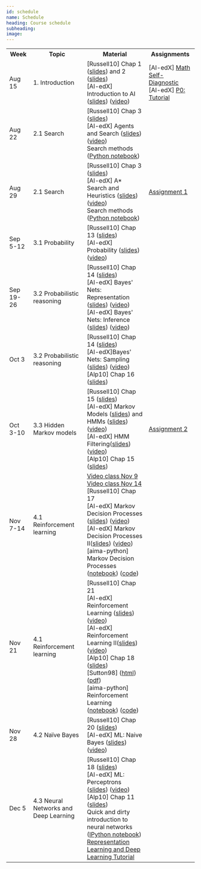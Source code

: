 ```yaml
---
id: schedule
name: Schedule
heading: Course schedule
subheading: 
image: 
---
```


<table class="table table-condensed">
	<tbody>
		<tr>
			<th>Week</th>
			<th>Topic</th>
			<th>Material</th>
			<th>Assignments</th>
		</tr>
		<small>
			<tr>
			<td>Aug 15</td>
				<td>1. Introduction</td>
				<td>
					[Russell10] Chap 1 (<a href= "http://aima.eecs.berkeley.edu/slides-pdf/chapter01.pdf">slides</a>)  and 2 (<a href= "http://aima.eecs.berkeley.edu/slides-pdf/chapter02.pdf">slides</a>) <br>
					[AI-edX] Introduction to AI (<a href= "http://ai.berkeley.edu/slides/Lecture%201%20--%20Introduction/SP14%20CS188%20Lecture%201%20--%20Introduction.pptx">slides</a>) (<a href= "https://edge.edx.org/courses/course-v1:BerkeleyX+CS188x-SP16+SP16/courseware/a2dc8e2add91416a8f2a64410b3bf8e0/b414886f442a41e4b5fd0408de837e53/">video</a>)<br>
				</td>
				<td>
					[AI-edX] <a href= "https://edge.edx.org/courses/course-v1:BerkeleyX+CS188x-SP16+SP16/courseware/c78976d210314651abb740912d8279bb/5bf447e1a55f4699a6e313680f16e9df/">Math Self-Diagnostic</a><br>
					[AI-edX] <a href= "https://edge.edx.org/courses/course-v1:BerkeleyX+CS188x-SP16+SP16/courseware/c78976d210314651abb740912d8279bb/e8c2d3dd71a84472997173f55c98a35c/">P0: Tutorial</a>
				</td>
			</tr>
			<tr>
				<td>Aug 22</td>
				<td>2.1 Search</td>
				<td>
					[Russell10] Chap 3 (<a href= "http://aima.eecs.berkeley.edu/slides-pdf/chapter03.pdf">slides</a>) <br>
					[AI-edX] Agents and Search (<a href= "http://ai.berkeley.edu/slides/Lecture%202%20--%20Uninformed%20Search/SP14%20CS188%20Lecture%202%20--%20Uninformed%20Search.pptx">slides</a>) (<a href= "https://edge.edx.org/courses/course-v1:BerkeleyX+CS188x-SP16+SP16/courseware/a2dc8e2add91416a8f2a64410b3bf8e0/7c56230af88d467c9737344e2e76092e/">video</a>)<br>
					Search methods (<a href= "https://github.com/fagonzalezo/is-2017-1/blob/master/search_methods.ipynb">Python notebook</a>)<br>
				</td>
				<td>	
				</td>
			</tr>
			<tr>
				<td>Aug 29</td>
				<td>2.1 Search</td>
				<td>
					[Russell10] Chap 3 (<a href= "http://aima.eecs.berkeley.edu/slides-pdf/chapter03.pdf">slides</a>) <br>
					[AI-edX] A* Search and Heuristics (<a href= "http://ai.berkeley.edu/slides/Lecture%203%20--%20Informed%20Search/SP14%20CS188%20Lecture%203%20--%20Informed%20Search.pptx">slides</a>) (<a href= "https://edge.edx.org/courses/course-v1:BerkeleyX+CS188x-SP16+SP16/courseware/a2dc8e2add91416a8f2a64410b3bf8e0/76f9a53b7aad47638ff968db5938d841/">video</a>)<br>
					Search methods (<a href= "https://github.com/fagonzalezo/is-2017-1/blob/master/search_methods.ipynb">Python notebook</a>)<br>
				</td>
				<td>
				<a href= "https://github.com/fagonzalezo/is-2018-2/blob/master/assign1.pdf">Assignment 1</a>
				</td>
			</tr>
			<tr>
				<td>Sep 5-12</td>
				<td>3.1 Probability
				</td>
				<td>
					[Russell10] Chap 13 (<a href= "http://aima.eecs.berkeley.edu/slides-pdf/chapter13.pdf">slides</a>)<br>
					[AI-edX] Probability (<a href= "http://ai.berkeley.edu/slides/Lecture%2012%20--%20Probability/SP14%20CS188%20Lecture%2012%20--%20Probability.pptx">slides</a>) (<a href= "https://edge.edx.org/courses/course-v1:BerkeleyX+CS188x-SP16+SP16/courseware/af61c2eec13a48beba442a370c3bd83f/bca0c97c5e9d4913b90559168cfec0bb/">video</a>)<br>
				</td>
				<td>
				</td>
			</tr>
			<tr>
				<td>Sep 19-26</td>
				<td>
					3.2 Probabilistic reasoning
				</td>
				<td>
					[Russell10] Chap 14 (<a href= "http://aima.eecs.berkeley.edu/slides-pdf/chapter14.pdf">slides</a>) <br>
					[AI-edX] Bayes' Nets: Representation (<a href= "http://ai.berkeley.edu/slides/Lecture%2016%20--%20Bayes%20Nets%20I%20Representation/SP14%20CS188%20Lecture%2016%20--%20Bayes%20Nets.pptx">slides</a>) (<a href= "https://edge.edx.org/courses/course-v1:BerkeleyX+CS188x-SP16+SP16/courseware/af61c2eec13a48beba442a370c3bd83f/eeb3157684824aedbd0abf470c767176/">video</a>)<br>
					[AI-edX] Bayes' Nets: Inference (<a href= "http://ai.berkeley.edu/slides/Lecture%2018%20--%20Bayes%20Nets%20III%20Inference/SP14%20cs188%20Lecture%2018%20--%20Bayes%20Nets%20III%20Inference.pptx">slides</a>) (<a href= "https://edge.edx.org/courses/course-v1:BerkeleyX+CS188x-SP16+SP16/courseware/af61c2eec13a48beba442a370c3bd83f/099ecfc0a4c447e8a89f77e226c28232/">video</a>)<br>
				</td>
				<td>
				</td>
			</tr>
			<tr>
				<td>Oct 3</td>
				<td>
					3.2 Probabilistic reasoning
				</td>
				<td>
					[Russell10] Chap 14 (<a href= "http://aima.eecs.berkeley.edu/slides-pdf/chapter14.pdf">slides</a>) <br>
					[AI-edX]Bayes' Nets: Sampling (<a href= "http://ai.berkeley.edu/slides/Lecture%2019%20--%20Bayes%20Net%20IV%20Sampling/SP14%20CS188%20Lecture%2019%20--%20Bayes%20Nets%20IV%20Sampling.pptx">slides</a>) (<a href= "https://edge.edx.org/courses/course-v1:BerkeleyX+CS188x-SP16+SP16/courseware/af61c2eec13a48beba442a370c3bd83f/0a695682c2c347918416931f1234ee60/">video</a>)<br>
					[Alp10] Chap 16 (<a href= "http://www.cmpe.boun.edu.tr/~ethem/i2ml2e/2e_v1-0/i2ml2e-chap16-v1-0.pdf">slides</a>)<br>
				</td>
				<td>
				</td>
			</tr>
			<tr>
				<td>Oct 3-10</td>
				<td>
					3.3 Hidden Markov models
				</td>
				<td>
					[Russell10] Chap 15 (<a href= "http://aima.eecs.berkeley.edu/slides-pdf/chapter15.pdf">slides</a>) <br>
					[AI-edX] Markov Models (<a href= "http://ai.berkeley.edu/slides/Lecture%2013%20--%20Markov%20Models/SP14%20CS188%20Lecture%2013%20--%20Markov%20Models.pptx">slides</a>) and HMMs (<a href= "http://ai.berkeley.edu/slides/Lecture%2014%20--%20HMMs/SP14%20CS188%20Lecture%2014%20--%20Hidden%20Markov%20Models.pptx">slides</a>) (<a href= "https://edge.edx.org/courses/course-v1:BerkeleyX+CS188x-SP16+SP16/courseware/af61c2eec13a48beba442a370c3bd83f/a35c9cc4ae394634b608525e18e9e69b/">video</a>)<br>
					[AI-edX] HMM Filtering(<a href= "http://ai.berkeley.edu/slides/Lecture%2015%20--%20Particle%20Filters%20and%20Applications%20of%20HMMs/SP14%20CS188%20Lecture%2015%20--%20Particle%20Filters%20and%20Applications%20of%20HMMs.pptx">slides</a>) (<a href= "https://edge.edx.org/courses/course-v1:BerkeleyX+CS188x-SP16+SP16/courseware/af61c2eec13a48beba442a370c3bd83f/a35c9cc4ae394634b608525e18e9e69b/">video</a>)<br>
					[Alp10] Chap 15 (<a href= "http://www.cmpe.boun.edu.tr/~ethem/i2ml2e/2e_v1-0/i2ml2e-chap15-v1-0.pdf">slides</a>)<br>
				</td>
				<td>
				<a href= "https://github.com/fagonzalezo/is-2018-2/blob/master/assign2.pdf">Assignment 2</a>	
				</td>
			</tr>
			<tr>
				<td>Nov 7-14</td>
				<td>
					4.1 Reinforcement learning
				</td>
				<td>
					<a href= "https://www.youtube.com/watch?v=Xk-QCqFtMM4">Video class Nov 9</a>
					<a href= "https://www.youtube.com/watch?v=OWWWzM6GjIc">Video class Nov 14</a>
					[Russell10] Chap 17<br>
					[AI-edX] Markov Decision Processes (<a href= "http://ai.berkeley.edu/slides/Lecture%208%20--%20MDPs%20I/SP14%20CS188%20Lecture%208%20--%20MDPs%20I.pptx">slides</a>) (<a href= "https://edge.edx.org/courses/course-v1:BerkeleyX+CS188x-SP16+SP16/courseware/a2dc8e2add91416a8f2a64410b3bf8e0/99f9c610429f40e1882dd2bfa7deb957/">video</a>)<br>
					[AI-edX] Markov Decision Processes II(<a href= "http://ai.berkeley.edu/slides/Lecture%209%20--%20MDPs%20II/SP14%20CS188%20Lecture%209%20--%20MDPs%20II.pptx">slides</a>) (<a href= "https://edge.edx.org/courses/course-v1:BerkeleyX+CS188x-SP16+SP16/courseware/a2dc8e2add91416a8f2a64410b3bf8e0/0c7a5f8e1ceb43b5ae45544511eb11dc/">video</a>)<br>
					[aima-python] Markov Decision Processes (<a href= "https://github.com/aimacode/aima-python/blob/master/mdp.ipynb">notebook</a>) (<a href= "https://github.com/aimacode/aima-python/blob/master/mdp.py">code</a>)<br>
				</td>
				<td>
				</td>
			</tr>
			<tr>
				<td>Nov 21</td>
				<td>
					4.1 Reinforcement learning
				</td>
				<td>
					[Russell10] Chap 21<br>
					[AI-edX] Reinforcement Learning (<a href= "http://ai.berkeley.edu/slides/Lecture%2010%20--%20Reinforcement%20Learning%20I/SP14%20CS188%20Lecture%2010%20--%20Reinforcement%20Learning%20I.pptx">slides</a>) (<a href= "https://edge.edx.org/courses/course-v1:BerkeleyX+CS188x-SP16+SP16/courseware/a2dc8e2add91416a8f2a64410b3bf8e0/aa2fe795e9594a96a18b7cf9a3cbcd21/">video</a>)<br>
					[AI-edX] Reinforcement Learning II(<a href= "http://ai.berkeley.edu/slides/Lecture%2011%20--%20Reinforcement%20Learning%20II/SP14%20CS188%20Lecture%2011%20--%20Reinforcement%20Learning%20II.pptx">slides</a>) (<a href= "https://edge.edx.org/courses/course-v1:BerkeleyX+CS188x-SP16+SP16/courseware/a2dc8e2add91416a8f2a64410b3bf8e0/bacdd072711c44f991c73bd55b8cdd03/">video</a>)<br>
					[Alp10] Chap 18 (<a href= "http://www.cmpe.boun.edu.tr/~ethem/i2ml2e/2e_v1-0/i2ml2e-chap18-v1-0.pdf">slides</a>)<br>
					[Sutton98] (<a href= "https://webdocs.cs.ualberta.ca/~sutton/book/ebook/the-book.html">html</a>) (<a href= "https://www.dropbox.com/s/b3psxv2r0ccmf80/book2015oct.pdf?dl=0">pdf</a>)<br>
					[aima-python] Reinforcement Learning (<a href= "https://github.com/aimacode/aima-python/blob/master/rl.ipynb">notebook</a>) (<a href= "https://github.com/aimacode/aima-python/blob/master/rl.py">code</a>)<br>
				</td>
				<td>
				</td>
			</tr>
			<tr>
				<td>Nov 28</td>
				<td>
					4.2 Naïve Bayes
				</td>
				<td>
					[Russell10] Chap 20 (<a href= "http://aima.eecs.berkeley.edu/slides-pdf/chapter20a.pdf">slides</a>) <br>
					[AI-edX] ML: Naive Bayes (<a href= "http://ai.berkeley.edu/slides/Lecture%2021%20--%20Naive%20Bayes/SP14%20CS188%20Lecture%2021%20--%20Naive%20Bayes.pptx">slides</a>) (<a href= "https://edge.edx.org/courses/course-v1:BerkeleyX+CS188x-SP16+SP16/courseware/af61c2eec13a48beba442a370c3bd83f/60207cf8bf114394a5e626dc89c67516/">video</a>)<br>
				</td>
				<td>
				</td>
			</tr>
			<tr>
				<td>Dec 5</td>
				<td>
					4.3 Neural Networks and Deep Learning
				</td>
				<td>
					[Russell10] Chap 18 (<a href= "http://aima.eecs.berkeley.edu/slides-pdf/chapter20b.pdf">slides</a>) <br>
					[AI-edX] ML: Perceptrons (<a href= "https://s3-us-west-2.amazonaws.com/cs188websitecontent/lectures/sp16-cs188-lecture-21-1PP.pdf">slides</a>) (<a href= "https://edge.edx.org/courses/course-v1:BerkeleyX+CS188x-SP16+SP16/courseware/9fa61ebf2e90449cbabb0f649b0469d5/33feddef5e834c8088266ec25d0dfa41/">video</a>)<br>
					[Alp10] Chap 11 (<a href= "http://www.cmpe.boun.edu.tr/~ethem/i2ml2e/2e_v1-0/i2ml2e-chap11-v1-0.pdf">slides</a>)<br>
					Quick and dirty introduction to neural networks<br>
					(<a href= "https://gist.github.com/fagonzalezo/c1f56629890dcf5670aa">IPython notebook</a>)<br>
					<a href= "https://fagonzalezo.github.io/dl_tutorial_upv/">Representation Learning and Deep Learning Tutorial</a> 
				</td>
				<td>
				</td>
			</tr>
		</small>
	</tbody>
</table>
